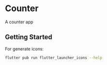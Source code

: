 # Counter

A counter app

## Getting Started

For generate icons:
```sh
flutter pub run flutter_launcher_icons --help
```
